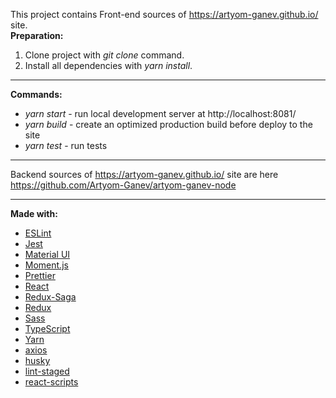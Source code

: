  This project contains Front-end sources of https://artyom-ganev.github.io/ site.  
**Preparation:**
1. Clone project with *git clone* command.
2. Install all dependencies with *yarn install*.
- - - -
**Commands:**
* *yarn start* - run local development server at http://localhost:8081/
* *yarn build* - create an optimized production build before deploy to the site
* *yarn test* - run tests  
- - - -
Backend sources of https://artyom-ganev.github.io/ site are here https://github.com/Artyom-Ganev/artyom-ganev-node
- - - -
**Made with:**
* [ESLint](https://eslint.org/)
* [Jest](https://jestjs.io/)
* [Material UI](https://material-ui.com/)
* [Moment.js](https://momentjs.com/)
* [Prettier](https://prettier.io/)
* [React](https://reactjs.org/)
* [Redux-Saga](https://redux-saga.js.org/)
* [Redux](https://redux.js.org/)
* [Sass](https://sass-lang.com/)
* [TypeScript](https://www.typescriptlang.org)
* [Yarn](https://yarnpkg.com/)
* [axios](https://github.com/axios/axios/)
* [husky](https://github.com/typicode/husky)
* [lint-staged](https://github.com/okonet/lint-staged)
* [react-scripts](https://www.npmjs.com/package/react-scripts)
